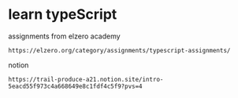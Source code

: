 # learn typeScript


assignments from elzero academy

    https://elzero.org/category/assignments/typescript-assignments/

notion

    https://trail-produce-a21.notion.site/intro-5eacd55f973c4a668649e8c1fdf4c5f9?pvs=4
